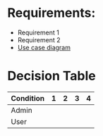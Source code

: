 
# Requirements:

- Requirement 1
- Requirement 2
- [Use case diagram](Use_Case_Diagram.md)

# Decision Table


| Condition | 1 | 2 | 3 | 4 |
| --------- |---|---|---|---|
| Admin     |   |   |   |   |
| User      |   |   |   |   |


